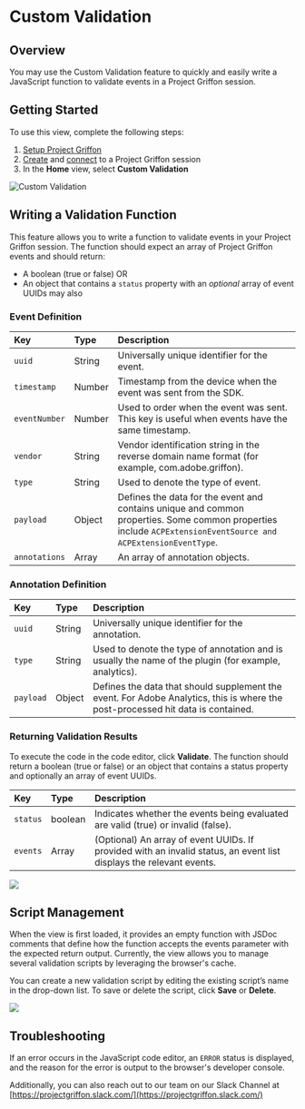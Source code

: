 # Custom Validation

## Overview

You may use the Custom Validation feature to quickly and easily write a JavaScript function to validate events in a Project Griffon session.

## Getting Started

To use this view, complete the following steps:

1. [Setup Project Griffon](../set-up-project-griffon.md)
2. [Create](./#creating-sessions) and [connect](./#connecting-to-a-session) to a Project Griffon session
3. In the **Home** view, select **Custom Validation**

![Custom Validation](../../../.gitbook/assets/screen-shot-2020-02-12-at-9.17.25-am.png)

## Writing a Validation Function

This feature allows you to write a function to validate events in your Project Griffon session. The function should expect an array of Project Griffon events and should return:

* A boolean (true or false) OR
* An object that contains a `status` property with an _optional_ array of event UUIDs may also

### Event Definition

| Key | Type | Description |
| :--- | :--- | :--- |
| `uuid` | String | Universally unique identifier for the event. |
| `timestamp` | Number | Timestamp from the device when the event was sent from the SDK. |
| `eventNumber` | Number | Used to order when the event was sent. This key is useful when events have the same timestamp. |
| `vendor` | String | Vendor identification string in the reverse domain name format (for example, com.adobe.griffon). |
| `type` | String | Used to denote the type of event. |
| `payload` | Object | Defines the data for the event and contains unique and common properties. Some common properties include `ACPExtensionEventSource and ACPExtensionEventType`. |
| `annotations` | Array | An array of annotation objects. |

### Annotation Definition

| Key | Type | Description |
| :--- | :--- | :--- |
| `uuid` | String | Universally unique identifier for the annotation. |
| `type` | String | Used to denote the type of annotation and is usually the name of the plugin (for example, analytics). |
| `payload` | Object | Defines the data that should supplement the event. For Adobe Analytics, this is where the post-processed hit data is contained. |

### Returning Validation Results

To execute the code in the code editor, click **Validate**. The function should return a boolean (true or false) or an object that contains a status property and optionally an array of event UUIDs.

| Key | Type | Description |
| :--- | :--- | :--- |
| `status` | boolean | Indicates whether the events being evaluated are valid (true) or invalid (false). |
| `events` | Array | (Optional) An array of event UUIDs. If provided with an invalid status, an event list displays the relevant events. |

![](../../../.gitbook/assets/griffon-custom-validation-invalid.png)

## Script Management

When the view is first loaded, it provides an empty function with JSDoc comments that define how the function accepts the events parameter with the expected return output. Currently, the view allows you to manage several validation scripts by leveraging the browser's cache.

You can create a new validation script by editing the existing script’s name in the drop-down list. To save or delete the script, click **Save** or **Delete**.

![](../../../.gitbook/assets/griffon-custom-validation-save.png)

## Troubleshooting

If an error occurs in the JavaScript code editor, an `ERROR` status is displayed, and the reason for the error is output to the browser's developer console.

Additionally, you can also reach out to our team on our Slack Channel at [https://projectgriffon.slack.com/](https://projectgriffon.slack.com/)

